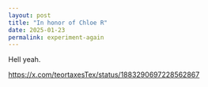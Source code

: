 ```yaml
---
layout: post
title: "In honor of Chloe R"
date: 2025-01-23
permalink: experiment-again
---
```


Hell yeah.

https://x.com/teortaxesTex/status/1883290697228562867